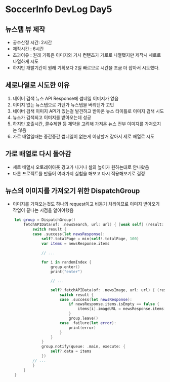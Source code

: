 # SoccerInfo DevLog Day5

## 뉴스탭 뷰 제작
- 공수산정 시간: 2시간
- 제작시간 : 6시간
- 초과이유 : 원래 기획은 이미지와 기사 컨텐츠가 가로로 나열됐지만 제작시 세로로 나열하게 시도
- 하지만 개발기간이 원래 기획보다 2일 빠르므로 시간을 조금 더 잡아서 시도했다.

## 세로나열로 시도한 이유
1. 네이버 검색 뉴스 API Response에 썸네일 이미지가 없음
2. 이미지 없는 뉴스탭으로 가던가 뉴스탭을 버리던가 고민
3. 네이버 검색 이미지 API가 있는걸 발견하고 받아온 뉴스 타이틀로 이미지 검색 시도
4. 뉴스가 검색되고 이미지를 받아오는데 성공
5. 하지만 호출시간, 콜수제한 등 제약을 고려해 가져온 뉴스 전부 이미지를 가져오지는 않음
6. 가로 배열일때는 중간중간 썸네일이 없는게 이상할거 같아서 세로 배열로 시도

## 가로 배열로 다시 돌아감
- 세로 배열시 오토레이아웃 경고가 나거나 셀의 높이가 원하는대로 안나왔음
- 다른 프로젝트를 만들어 여러가지 실험을 해보고 다시 적용해보기로 결정

## 뉴스의 이미지를 가져오기 위한 DispatchGroup
- 이미지를 가져오는것도 하나의 request이고 비동기 처리이므로 이미지 받아오기 작업이 끝나는 시점을 알아야했음
```swift
    let group = DispatchGroup()
        fetchAPIData(of: .newsSearch, url: url) { [weak self] (result: SearchResponse) in
            switch result {
            case .success(let newsResponse):
                self?.totalPage = min(self!.totalPage, 100)
                var items = newsResponse.items
                
                // ...
                
                for i in randomIndex {
                    group.enter()
                    print("enter")

                    // ...

                    self?.fetchAPIData(of: .newsImage, url: url) { (result: SearchResponse) in
                        switch result {
                        case .success(let newsResponse):
                            if newsResponse.items.isEmpty == false {
                                items[i].imageURL = newsResponse.items[0].link
                            }
                            group.leave()
                        case .failure(let error):
                            print(error)
                        }
                    }
                }                
                group.notify(queue: .main, execute: {
                    self?.data = items
                })
            // ...
            }
        }
    }
```